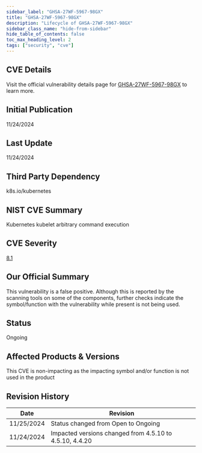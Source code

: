 ```yaml
---
sidebar_label: "GHSA-27WF-5967-98GX"
title: "GHSA-27WF-5967-98GX"
description: "Lifecycle of GHSA-27WF-5967-98GX"
sidebar_class_name: "hide-from-sidebar"
hide_table_of_contents: false
toc_max_heading_level: 2
tags: ["security", "cve"]
---
```


## CVE Details

Visit the official vulnerability details page for [GHSA-27WF-5967-98GX](https://github.com/advisories/ghsa-27wf-5967-98gx) to learn more.

## Initial Publication

11/24/2024

## Last Update

11/24/2024

## Third Party Dependency 

k8s.io/kubernetes


## NIST CVE Summary

 Kubernetes kubelet arbitrary command execution

## CVE Severity

[8.1](https://github.com/advisories/ghsa-27wf-5967-98gx)

## Our Official Summary

This vulnerability is a false positive. Although this is reported by the scanning tools on some of the components, further checks indicate the symbol/function with the vulnerability while present is not being used.

## Status

Ongoing

## Affected Products & Versions

This CVE is non-impacting as the impacting symbol and/or function is not used in the product


## Revision History

| Date | Revision |
| --- | --- |
| 11/25/2024 | Status changed from Open to Ongoing |
| 11/24/2024 | Impacted versions changed from 4.5.10 to 4.5.10, 4.4.20 |
